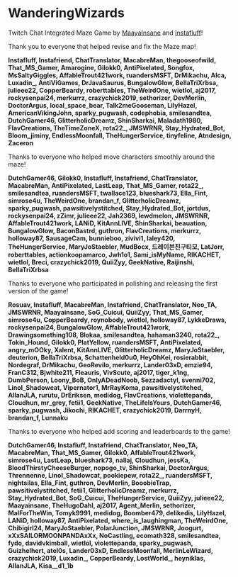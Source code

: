 # WanderingWizards
Twitch Chat Integrated Maze Game by [MaayaInsane](https://twitch.tv/maayainsane) and [Instafluff](https://twitch.tv/instafluff)!

Thank you to everyone that helped revise and fix the Maze map!

**Instafluff, Instafriend, ChatTranslator, MacabreMan, thegooseofwild, That_MS_Gamer, Amarogine, Gilokk0, AntiPixelated, Songfox, MsSaltyGiggles, AffableTrout421work, ruandersMSFT, DrMikachu, Alca, Luxadin_, AntiViGames, DrJavaSaurus, BungalowGlow, BellaTriXrbsa, julieee22, CopperBeardy, roberttables, TheWeirdOne, wietlol, aj2017, rockysenpai24, merkurrz, crazychick2019, sethorizer, DevMerlin, DoctorArgus, local_space_bear, Talk2meGooseman, LilyHazel, AmericanVikingJohn, sparky_pugwash, codephobia, smilesandtea, DutchGamer46, GlitterholicDreamz, ShinSharkai, Maladath1980, FlavCreations, TheTimeZoneX, rota22_, JMSWRNR, Stay_Hydrated_Bot, Bloom_jiminy, EndlessMoonfall, TheHungerService, tinyfeline, Atndesign, Zaceron**

Thanks to everyone who helped move characters smoothly around the maze!

**DutchGamer46, Gilokk0, Instafluff, Instafriend, ChatTranslator, MacabreMan, AntiPixelated, LastLeap, That_MS_Gamer, rota22_, smilesandtea, ruandersMSFT, twallace123, blueshark73, Ella_Fint, simrose4u, TheWeirdOne, brandan_f, GlitterholicDreamz, sparky_pugwash, pawsitivelystitched, Stay_Hydrated_Bot, jortdus, rockysenpai24, zZimr, julieee22, Jah2369, lewdmelon, JMSWRNR, AffableTrout421work, LANiD, KitAnnLIVE, ShinSharkai, beauation, BungalowGlow, BaconBastrd, guthron, FlavCreations, merkurrz, holloway87, SausageCam, bunnieboo, zivivi1, laley420, TheHungerService, MaryJoStaebler, MudBocx, 드레이븐친구티모, LatJorr, roberttables, actionkoopamarco, Jwh1o1, Sami_isMyName, RIKACHET, wietlol, Breci, crazychick2019, QuiiZyy, GeekNative, Raijinshi, BellaTriXrbsa**

Thanks to everyone who participated in polishing and releasing the first version of the game!

**Rosuav, Instafluff, MacabreMan, Instafriend, ChatTranslator, Neo_TA, JMSWRNR, Maayainsane, SoG_Cuicui, QuiiZyy, That_MS_Gamer, simrose4u, CopperBeardy, roynobody, wietlol, holloway87, LykkeDraws, rockysenpai24, BungalowGlow, AffableTrout421work, Drawingsomething108, Blokaa, smilesandtea, hahaman3240, rota22_, Tokin_Hound, Gilokk0, PlatYellow, ruandersMSFT, AntiPixelated, angry_mOOky, Xalent, KitAnnLIVE, GlitterholicDreamz, MaryJoStaebler, deuterion, BellaTriXrbsa, Schattenheld0u0, HeyOhKei, rosierabbit, Nordegraf, DrMikachu, GeoRevilo, merkurrz, Lander03xD, emzie94, FranC312, Bjwhite211, Fleauris, VivScute, aj2017, tiger_k1ng, DumbPerson, Loony_BoB, OnlyADeadNoob, Sezzadactyl, svenni702, Linol_Shadowcat, Vipernator1, MrRayKoma, pawsitivelystitched, AllanJLA, rurutu, DrEriksen, medidog, FlavCreations, violettepanda, Cloudhun, mr_grey, fetii1, GeekNative, TheLifeIsYours, DutchGamer46, sparky_pugwash, Jikochi, RIKACHET, crazychick2019, DarrnyH, brandan_f, Lunnaku**

Thanks to everyone who helped add scoring and leaderboards to the game!

**DutchGamer46, Instafluff, Instafriend, ChatTranslator, Neo_TA, MacabreMan, That_MS_Gamer, Gilokk0, AffableTrout421work, simrose4u, LastLeap, blueshark73, nallaj, Cloudhun, jessKa, BloodThirstyCheeseBurger, nopogo_tv, ShinSharkai, DoctorArgus, Thrennenne, Linol_Shadowcat, pookiepew, rota22_, ruandersMSFT, nightsilas, Ella_Fint, guthron, DevMerlin, BooobieTrap, pawsitivelystitched, fetii1, GlitterholicDreamz, merkurrz, Stay_Hydrated_Bot, SoG_Cuicui, TheHungerService, QuiiZyy, julieee22, Maayainsane, TheHugoDahl, aj2017, Agent_Merlin, sethorizer, MalForTheWin, Tomyk9991, medidog, Boomber479, delikedis, LilyHazel, LANiD, holloway87, AntiPixelated, where_is_laughingman, TheWeirdOne, Chibigirl24, MaryJoStaebler, PolarJunction, JMSWRNR, Joogurt, xXxSAILORMOONPANDAxXx, NoCastling, ecomath328, smilesandtea, fydo, davidvkimball, wietlol, violettepanda, sparky_pugwash, Guizhelhert, atel0s, Lander03xD, EndlessMoonfall, MerlinLeWizard, crazychick2019, Luxadin_, CopperBeardy, LostWorld_, heyniklas, AllanJLA, Kisa__d1_1b**
